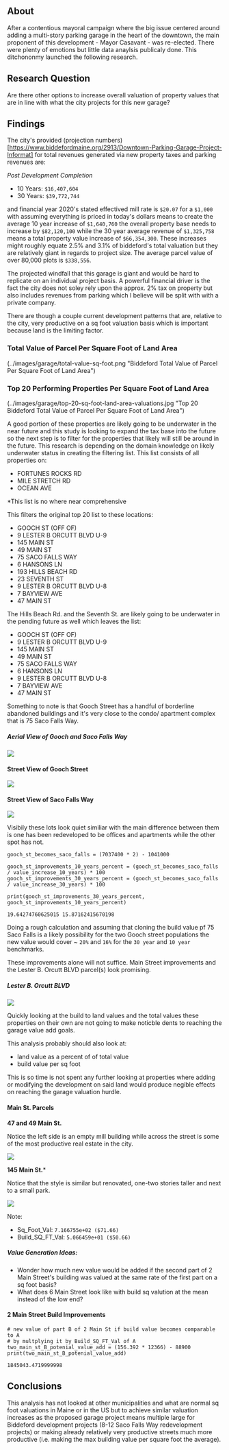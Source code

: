 ## About
After a contentious mayoral campaign where the big issue centered around adding a multi-story parking garage in the heart of the downtown, the main proponent of this development - Mayor Casavant - was re-elected. There were plenty of emotions but little data anaylsis publicaly done. This ditchononmy launched the following research.

## Research Question
Are there other options to increase overall valuation of property values that are in line with what the city projects for this new garage?

## Findings
The city's provided (projection numbers)[https://www.biddefordmaine.org/2913/Downtown-Parking-Garage-Project-Informat] for total revenues generated via new property taxes and parking revenues are:
 
 *Post Development Completion*
 - 10 Years: `$16,407,604`
 - 30 Years: `$39,772,744`

and financial year 2020's stated effectived mill rate is `$20.07` for a `$1,000` with assuming everything is priced in today's dollars means to create the average 10 year increase of `$1,640,760` the overall property base needs to increase by `$82,120,100` while the 30 year average revenue of `$1,325,758` means a total property value increase of `$66,354,300`. These increases might roughly equate 2.5% and 3.1% of biddeford's total valuation but they are relatively giant in regards to project size. The average parcel value of over 80,000 plots is `$338,556`. 

The projected windfall that this garage is giant and would be hard to replicate on an individual project basis. A powerful financial driver is the fact the city does not soley rely upon the approx. 2% tax on property but also includes revenues from parking which I believe will be split with with a private company. 

There are though a couple current development patterns that are, relative to the city, very productive on a sq foot valuation basis which is important because land is the limiting factor. 

### Total Value of Parcel Per Square Foot of Land Area
(../images/garage/total-value-sq-foot.png "Biddeford Total Value of Parcel Per Square Foot of Land Area")


### Top 20 Performing Properties Per Square Foot of Land Area
(../images/garage/top-20-sq-foot-land-area-valuations.jpg "Top 20 Biddeford Total Value of Parcel Per Square Foot of Land Area")


A good portion of these properties are likely going to be underwater in the near future and this study is looking to expand the tax base into the future so the next step is to filter for the properties that likely will still be around in the future. This research is depending on the domain knowledge on likely underwater status in creating the filtering list. This list consists of all properties on:

- FORTUNES ROCKS RD
- MILE STRETCH RD
- OCEAN AVE

*This list is no where near comprehensive

This filters the original top 20 list to these locations:

- GOOCH ST (OFF OF)
- 9 LESTER B ORCUTT BLVD U-9
- 145 MAIN ST
- 49 MAIN ST
- 75 SACO FALLS WAY
- 6 HANSONS LN
- 193 HILLS BEACH RD
- 23 SEVENTH ST
- 9 LESTER B ORCUTT BLVD U-8
- 7 BAYVIEW AVE
- 47 MAIN ST

The Hills Beach Rd. and the Seventh St. are likely going to be underwater in the pending future as well which leaves the list:

- GOOCH ST (OFF OF)
- 9 LESTER B ORCUTT BLVD U-9
- 145 MAIN ST
- 49 MAIN ST
- 75 SACO FALLS WAY
- 6 HANSONS LN
- 9 LESTER B ORCUTT BLVD U-8
- 7 BAYVIEW AVE
- 47 MAIN ST

Something to note is that Gooch Street has a handful of borderline abandoned buildings and it's very close to the condo/ apartment complex that is 75 Saco Falls Way.


##### Aerial View of Gooch and Saco Falls Way
<img src="ariel-saco-falls-gooch-st.jpg" />

#### Street View of Gooch Street
<img src="gooch-st-street-view.jpg" />


#### Street View of Saco Falls Way
<img src="75-saco-falls-way-street-view.jpg" />

Visibily these lots look quiet similiar with the main difference between them is one has been redeveloped to be offices and apartments while the other spot has not.

```
gooch_st_becomes_saco_falls = (7037400 * 2) - 1041000

gooch_st_improvements_10_years_percent = (gooch_st_becomes_saco_falls / value_increase_10_years) * 100
gooch_st_improvements_30_years_percent = (gooch_st_becomes_saco_falls / value_increase_30_years) * 100

print(gooch_st_improvements_30_years_percent, gooch_st_improvements_10_years_percent)

19.64274760625015 15.87162415670198

```


Doing a rough calculation and assuming that cloning the build value pf 75 Saco Falls is a likely possibility for the two Gooch street populations the new value would cover ~ `20%` and `16%` for the `30 year` and `10 year` benchmarks.


These improvements alone will not suffice. Main Street improvements and the Lester B. Orcutt BLVD parcel(s) look promising.


##### Lester B. Orcutt BLVD

<img src="9-lb-orcutt-blvd-street-view.jpg" />



Quickly looking at the build to land values and the total values these properties on their own are not going to make noticble dents to reaching the garage value add goals.

This analysis probably should also look at: 
- land value as a percent of of total value
- build value per sq foot

This is so time is not spent any further looking at properties where adding or modifying the development on said land would produce negible effects on reaching the garage valuation hurdle.


#### Main St. Parcels 

**47 and 49 Main St.**

Notice the left side is an empty mill building while across the street is some of the most productive real estate in the city. 

<img src="images/main-street-street-view.jpg" />



**145 Main St.***

Notice that the style is similar but renovated, one-two stories taller and next to a small park.

<img src="images/145-main-st-street-view.jpg" />


Note:
- Sq_Foot_Val: `7.166755e+02 ($71.66)`
- Build_SQ_FT_Val: `5.066459e+01 ($50.66)`


##### Value Generation Ideas:

- Wonder how much new value would be added if the second part of 2 Main Street's building was valued at the same rate of the first part on a sq foot basis?
- What does 6 Main Street look like with build sq valution at the mean instead of the low end?

#### 2 Main Street Build Improvements

```
# new value of part B of 2 Main St if build value becomes comparable to A 
# by multplying it by Build_SQ_FT_Val of A
two_main_st_B_potenial_value_add = (156.392 * 12366) - 88900
print(two_main_st_B_potenial_value_add)

1845043.4719999998
```

## Conclusions


This analysis has not looked at other municipalities and what are normal sq foot valuations in Maine or in the US but to achieve similar valuation increases as the proposed garage project means multiple large for Biddeford development projects (8-12 Saco Falls Way redevelopment projects) or making already relatively very productive streets much more productive (i.e. making the max building value per square foot the average).